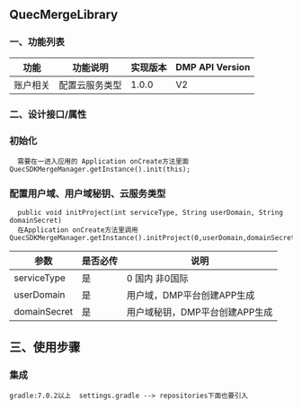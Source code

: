 
## QuecMergeLibrary

### 一、功能列表

|功能	|功能说明	|实现版本	|DMP API Version|
| --- | --- | --- | --- |
|账户相关| 配置云服务类型|	1.0.0	| V2|

### 二、设计接口/属性

### 初始化
```
  需要在一进入应用的 Application onCreate方法里面QuecSDKMergeManager.getInstance().init(this);

```

### 配置用户域、用户域秘钥、云服务类型
```
  public void initProject(int serviceType, String userDomain, String domainSecret)
  在Application onCreate方法里调用 QuecSDKMergeManager.getInstance().initProject(0,userDomain,domainSecret);

```

|参数	|是否必传	|说明	|
| --- | --- | --- | 
|serviceType| 是|	0 国内   非0国际	|
|userDomain| 是|	用户域，DMP平台创建APP生成	|
|domainSecret| 是|	用户域秘钥，DMP平台创建APP生成	|


## 三、使用步骤
### 集成
```
gradle:7.0.2以上  settings.gradle --> repositories下面也要引入

```







